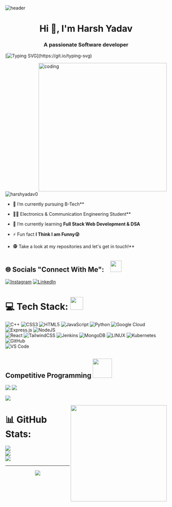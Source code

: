 ![header](https://user-images.githubusercontent.com/121122397/216614878-411f6178-defa-4330-ba48-16db1cc92830.png)

<h1 align="center">Hi 👋, I'm Harsh Yadav</h1>
<h3 align="center">A passionate Software developer</h3>

<p align="center">

[![Typing SVG](https://readme-typing-svg.demolab.com?font=Fira+Code&pause=700&width=1100&center=true&lines=Welcome+To+My+Github+Profile;FullStack+Web+Developer;Electronics+and+Communication+Engineer;Let's+Connect+To+Build+Future.)](https://git.io/typing-svg)

 </p>


<img align="right" alt="coding" width="400" src="https://camo.githubusercontent.com/cae12fddd9d6982901d82580bdf321d81fb299141098ca1c2d4891870827bf17/68747470733a2f2f6d69726f2e6d656469756d2e636f6d2f6d61782f313336302f302a37513379765349765f7430696f4a2d5a2e676966">

<p align="left"> <img src="https://komarev.com/ghpvc/?username=harshyadav0&label=Profile%20views&color=0e75b6&style=flat" alt="harshyadav0" /> </p>

- 🔭 I’m currently pursuing B-Tech**


- 👨‍🏭 Electronics & Communication Engineering Student**


- 🌱 I’m currently learning **Full Stack Web Development & DSA**


- ⚡ Fun fact **I Think I am Funny😜**


- 🕵 Take a look at my repositories and let's get in touch!**


## 🌐 Socials "Connect With Me": &nbsp;&nbsp; <img width = 35px src="https://emojipedia-us.s3.amazonaws.com/source/skype/289/handshake_1f91d.png"/>
[![Instagram](https://img.shields.io/badge/Instagram-%23E4405F.svg?logo=Instagram&logoColor=white)](https://instagram.com/harsh_yadav_20059) 
[![LinkedIn](https://img.shields.io/badge/LinkedIn-%230077B5.svg?logo=linkedin&logoColor=white)](https://linkedin.com/in/harsh-yadav-8889096) 



# 💻 Tech Stack: <img src = "https://media2.giphy.com/media/QssGEmpkyEOhBCb7e1/giphy.gif?cid=ecf05e47a0n3gi1bfqntqmob8g9aid1oyj2wr3ds3mg700bl&rid=giphy.gif" width="40">
![C++](https://img.shields.io/badge/c++-%2300599C.svg?style=for-the-badge&logo=c%2B%2B&logoColor=white) 
![CSS3](https://img.shields.io/badge/css3-%231572B6.svg?style=for-the-badge&logo=css3&logoColor=white) 
![HTML5](https://img.shields.io/badge/html5-%23E34F26.svg?style=for-the-badge&logo=html5&logoColor=white) 
![JavaScript](https://img.shields.io/badge/javascript-%23323330.svg?style=for-the-badge&logo=javascript&logoColor=%23F7DF1E) 
![Python](https://img.shields.io/badge/python-3670A0?style=for-the-badge&logo=python&logoColor=ffdd54) 
![Google Cloud](https://img.shields.io/badge/Google%20Cloud-%234285F4.svg?style=for-the-badge&logo=google-cloud&logoColor=white) 
![Express.js](https://img.shields.io/badge/express.js-%23404d59.svg?style=for-the-badge&logo=express&logoColor=%2361DAFB) 
![NodeJS](https://img.shields.io/badge/node.js-6DA55F?style=for-the-badge&logo=node.js&logoColor=white) <br/>
![React](https://img.shields.io/badge/react-%2320232a.svg?style=for-the-badge&logo=react&logoColor=%2361DAFB) 
![TailwindCSS](https://img.shields.io/badge/tailwindcss-%2338B2AC.svg?style=for-the-badge&logo=tailwind-css&logoColor=white)
![Jenkins](https://img.shields.io/badge/jenkins-%232C5263.svg?style=for-the-badge&logo=jenkins&logoColor=white) 
![MongoDB](https://img.shields.io/badge/MongoDB-%234ea94b.svg?style=for-the-badge&logo=mongodb&logoColor=white)
![LINUX](https://img.shields.io/badge/Linux-FCC624?style=for-the-badge&logo=linux&logoColor=black) 
![Kubernetes](https://img.shields.io/badge/kubernetes-%23326ce5.svg?style=for-the-badge&logo=kubernetes&logoColor=white)
![GitHub](https://img.shields.io/badge/-GitHub-181717?style=flat-square&logo=github&style=flat-square)&nbsp;<br/>
![VS Code](http://img.shields.io/badge/-VS%20Code-007ACC?style=flat-square&logo=visual-studio-code&logoColor=ffffff&style=flat-square)&nbsp;



##  Competitive Programming <img width = 60px src="https://emojipedia-us.s3.amazonaws.com/source/skype/289/man-technologist_1f468-200d-1f4bb.png"/>

<a href="https://www.hackerrank.com/harshyadavgwl201"><img src="https://img.shields.io/badge/-Hackerrank-2EC866?style=for-the-badge&logo=HackerRank&logoColor=white&style=flat-square"/></a>
<a href="https://leetcode.com/H_rsh001/"><img src="https://img.shields.io/badge/-LeetCode-FFA116?style=for-the-badge&logo=LeetCode&logoColor=white&style=flat-square"/></a>

<!--Image-->
<img src="./header_.png"></img>

<img  width=300 src="https://github.com/umershaikh123/umershaikh123/assets/42178214/e3773556-1d65-459a-bf7e-67394f753783"  align="right">

<p align="left">


# 📊 GitHub Stats:
![](https://github-readme-stats.vercel.app/api?username=HarshYadav0&theme=dark&hide_border=false&include_all_commits=false&count_private=false)<br/>
![](https://github-readme-streak-stats.herokuapp.com/?user=HarshYadav0&theme=dark&hide_border=false)<br/>
![](https://github-readme-stats.vercel.app/api/top-langs/?username=HarshYadav0&theme=dark&hide_border=false&include_all_commits=false&count_private=false&layout=compact)

---
<!--[![](https://visitcount.itsvg.in/api?id=HarshYadav0&icon=0&color=0)](https://visitcount.itsvg.in)-->

<!-- Proudly created with GPRM ( https://gprm.itsvg.in ) -->
<p align="center"><img src="https://capsule-render.vercel.app/api?type=waving&color=auto&height=100&descAlign=100"/></p>
